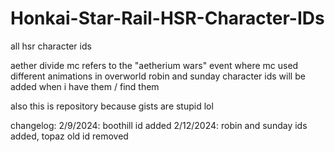 # Honkai-Star-Rail-HSR-Character-IDs
all hsr character ids

aether divide mc refers to the "aetherium wars" event where mc used different animations in overworld
robin and sunday character ids will be added when i have them / find them

also this is repository because gists are stupid lol

changelog:
2/9/2024: boothill id added
2/12/2024: robin and sunday ids added, topaz old id removed

